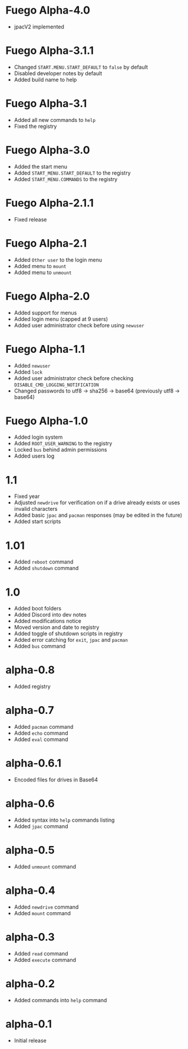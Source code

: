 # Fuego Alpha-4.0
- jpacV2 implemented

# Fuego Alpha-3.1.1
- Changed `START.MENU.START_DEFAULT` to `false` by default
- Disabled developer notes by default
- Added build name to help

# Fuego Alpha-3.1
- Added all new commands to `help`
- Fixed the registry

# Fuego Alpha-3.0
- Added the start menu
- Added `START_MENU.START_DEFAULT` to the registry
- Added `START_MENU.COMMANDS` to the registry

# Fuego Alpha-2.1.1
- Fixed release

# Fuego Alpha-2.1
- Added `Other user` to the login menu
- Added menu to `mount`
- Added menu to `unmount`

# Fuego Alpha-2.0
- Added support for menus
- Added login menu (capped at 9 users)
- Added user administrator check before using `newuser`

# Fuego Alpha-1.1
- Added `newuser`
- Added `lock`
- Added user administrator check before checking `DISABLE_CMD_LOGGING_NOTIFICATION`
- Changed passwords to utf8 -> sha256 -> base64 (previously utf8 -> base64)


# Fuego Alpha-1.0
- Added login system 
- Added `ROOT_USER_WARNING` to the registry
- Locked `bus` behind admin permissions
- Added users log

# 1.1
- Fixed year
- Adjusted `newdrive` for verification on if a drive already exists or uses invalid characters
- Added basic `jpac` and `pacman` responses (may be edited in the future)
- Added start scripts

# 1.01
- Added `reboot` command
- Added `shutdown` command

# 1.0
- Added boot folders
- Added Discord into dev notes
- Added modifications notice
- Moved version and date to registry
- Added toggle of shutdown scripts in registry
- Added error catching for `exit`, `jpac` and `pacman`
- Added `bus` command

# alpha-0.8
- Added registry

# alpha-0.7
- Added `pacman` command
- Added `echo` command
- Added `eval` command

# alpha-0.6.1
- Encoded files for drives in Base64

# alpha-0.6
- Added syntax into `help` commands listing
- Added `jpac` command

# alpha-0.5
- Added `unmount` command

# alpha-0.4
- Added `newdrive` command
- Added `mount` command

# alpha-0.3
- Added `read` command
- Added `execute` command

# alpha-0.2
- Added commands into `help` command

# alpha-0.1
- Initial release